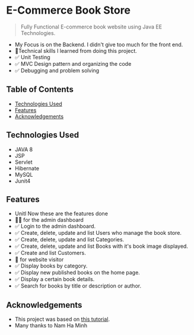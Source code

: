 # E-Commerce Book Store
>  Fully Functional E-commerce book website using Java EE Technologies.
- My Focus is on the Backend. I didn't give too much for the front end.
- 📝Technical skills I learned from doing this project.
- ✅ Unit Testing
- ✅ MVC Design pattern and organizing the code
- ✅ Debugging and problem solving


## Table of Contents
* [Technologies Used](#technologies-used)
* [Features](#features)
* [Acknowledgements](#acknowledgements)

## Technologies Used
- JAVA 8
- JSP
- Servlet
- Hibernate
- MySQL
- Junit4

## Features
- Unitl Now these are the features done
- 👨‍💼 for the admin dashboard
- ✅ Login to the admin dashboard.
- ✅ Create, delete, update and list Users who manage the book store.
- ✅ Create, delete, update and list Categories.
- ✅ Create, delete, update and list Books with it's book image displayed.
- ✅ Create and list Customers.
- 🧑 for website visitor
- ✅ Display books by category.
- ✅ Display new published books on the home page.
- ✅ Display a certain book details.
- ✅ Search for books by title or description or author.


## Acknowledgements
- This project was based on [this tutorial](https://bit.ly/3NFR3ZC).
- Many thanks to Nam Ha Minh




